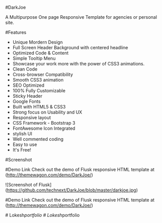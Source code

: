 #DarkJoe

A Multipurpose One page Responsive Template for agencies or personal site.

#Features

- Unique Mordern Design
- Full Screen Header Background with centered headline
- Optimized Code & Content
- Simple Tooltip Menu
- Showcase your work more with the power of CSS3 animations.
- Clean Code
- Cross-browser Compatibility
- Smooth CSS3 animation
- SEO Optimized
- 100% Fully Customizable
- Sticky Header
- Google Fonts
- Built with HTML5 & CSS3
- Strong focus on Usability and UX
- Responsive layout
- CSS Framework - Bootstrap 3
- FontAwesome Icon Integrated
- stylish UI
- Well commented coding
- Easy to use
- It's Free!

#Screenshot

#Demo Link
Check out the demo of Flusk responsive HTML template at (http://themewagon.com/demo/DarkJoe/)

![Screenshot of Flusk]
(https://github.com/technext/DarkJoe/blob/master/darkjoe.jpg)

#Demo Link
Check out the demo of Flusk responsive HTML template at (http://themewagon.com/demo/DarkJoe/)





#   L o k e s h _ p o r t f o l i o  
 #   L o k e s h _ p o r t f o l i o  
 